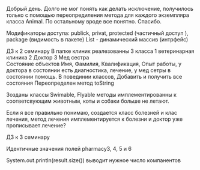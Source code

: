 Добрый день.
Долго не мог понять как делать исключение, получилось только с помощью переопредиления метода для каждого экземпляра класса Animal.
По остальному вроде все понятно.
Спасибо.

Модификаторы доступа:
publick, privat, protected (частичный доступ ), package (видимость в пакете)
List - динамический массив (интрфейс)


ДЗ к 2 семинару
В папке клиник реалезованны 3 класса 
1 ветеринарная клиника
2 Доктор
3 Мед сестра   
Состояние объектов Имя, Фамилия, Квалификация, Опыт работы, у доктора в состоянии есть диагностика, лечение, у мед сетры в состоянии помощь.
В повединии классов, Добавить и получить все состояния
Переопределен метод toString

Зозданы классы Swimable, Flyable методы имплементированны к соответсвующим животным, коты и собаки больше не летают.

Если я все правильно понимаю, создается класс болезней и клас лечения, метод лечения имплементируется к болезни и доктор уже прописывает лечение? 

ДЗ к 3 семинару

<!-- Создайте несколько экземпляров Pharmacy, причем, чтобы среди них было хотя бы два экземпляра
с полностью идентичными значениями полей.

Сделать так, чтобы после выполнения кода ниже, в сете result были только уникальные объекты.
Set<Pharmacy> result = new HashSet<>(множество из нескольких лекарств);
System.out.println(result.size()); // тут вывод должен быть равен количеству УНИКАЛЬНЫХ экземпляров Pharmacy!

Добавить интерфейс Copmparable<Pharmacy> к классу Pharmacy. Переопределить метод compareTo()
подсказка: можно добавить, а можно не добавлять в класс поля; -->


Идентичные значения полей pharmacy3, 4, 5 и 6

System.out.println(result.size())  выводит нужное число компанентов




